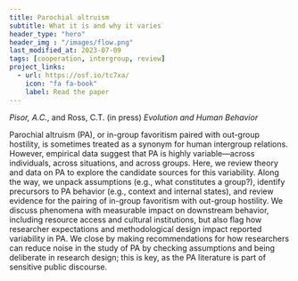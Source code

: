 ```yaml
---
title: Parochial altruism
subtitle: What it is and why it varies
header_type: "hero"
header_img : "/images/flow.png"
last_modified_at: 2023-07-09
tags: [cooperation, intergroup, review]
project_links:
  - url: https://osf.io/tc7xa/
    icon: "fa fa-book"
    label: Read the paper
---
```

*Pisor, A.C.*, and Ross, C.T. (in press) _Evolution and Human Behavior_

Parochial altruism (PA), or in-group favoritism paired with out-group hostility, is sometimes treated as a synonym for human intergroup relations. However, empirical data suggest that PA is highly variable—across individuals, across situations, and across groups. Here, we review theory and data on PA to explore the candidate sources for this variability. Along the way, we unpack assumptions (e.g., what constitutes a group?), identify precursors to PA behavior (e.g., context and internal states), and review evidence for the pairing of in-group favoritism with out-group hostility. We discuss phenomena with measurable impact on downstream behavior, including resource access and cultural institutions, but also flag how researcher expectations and methodological design impact reported variability in PA. We close by making recommendations for how researchers can reduce noise in the study of PA by checking assumptions and being deliberate in research design; this is key, as the PA literature is part of sensitive public discourse.
